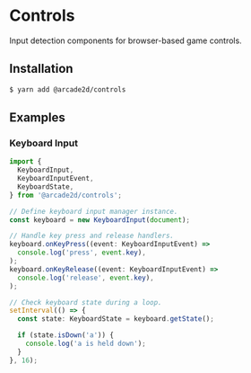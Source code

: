# Controls

Input detection components for browser-based game controls.

## Installation

```bash
$ yarn add @arcade2d/controls
```

## Examples

### Keyboard Input

```typescript
import {
  KeyboardInput,
  KeyboardInputEvent,
  KeyboardState,
} from '@arcade2d/controls';

// Define keyboard input manager instance.
const keyboard = new KeyboardInput(document);

// Handle key press and release handlers.
keyboard.onKeyPress((event: KeyboardInputEvent) =>
  console.log('press', event.key),
);
keyboard.onKeyRelease((event: KeyboardInputEvent) =>
  console.log('release', event.key),
);

// Check keyboard state during a loop.
setInterval(() => {
  const state: KeyboardState = keyboard.getState();

  if (state.isDown('a')) {
    console.log('a is held down');
  }
}, 16);
```
